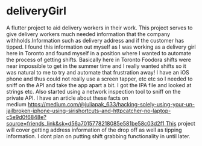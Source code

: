 # deliveryGirl
A flutter project to aid delivery workers in their work. This project serves to give delivery workers much needed information that the company withholds.Information such as delivery address and if the customer has tipped. I found this information out myself as I was working as a delivery girl here in Toronto and found myself in a position where I wanted to automate the process of getting shifts. Basically here in Toronto Foodora shifts were near impossible to get in the summer time and I really wanted shifts so it was natural to me to try and automate that frustration away! I have an iOS phone and thus could not really use a screen tapper, etc etc so I needed to sniff on the API and take the app apart a bit. I got the IPA file and looked at strings etc. Also started using a network inspection tool to sniff on the private API. I have an article about these facts on medium https://medium.com/@juliapak_633/hacking-solely-using-your-un-jailbroken-iphone-using-sirishortcuts-and-httpcatcher-no-laptop-c5e9d0f6848e?source=friends_link&sk=d56a7015778218085e581be58c03d2f1 This project will cover getting address information of the drop off as well as tipping information. I dont plan on putting shift grabbing functionality in until later.
